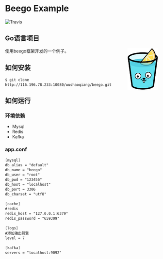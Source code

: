 # Beego Example 
![Travis](https://img.shields.io/badge/-Beijing--研发-green.svg?logo=Docker&style=popout-square)
<h2>Go语言项目</h2>

使用beego框架开发的一个例子。<img src="https://raw.githubusercontent.com/gin-gonic/logo/master/color.png" width="100" hegiht="100" align="right" />


## 如何安装

```
$ git clone http://116.196.78.233:10080/wushaoqiang/beego.git
```
## 如何运行
### 环境依赖
- Mysql
- Redis
- Kafka

### app.conf
```
[mysql]
db_alias = "default"
db_name = "beego"
db_user = "root"
db_pwd = "123456"
db_host = "localhost"
db_port = 3306
db_charset = "utf8"

[cache]
#redis
redis_host = "127.0.0.1:6379"
redis_password = "659309"

[logs]
#添加输出引擎
level = 7

[kafka]
servers = "localhost:9092"
```